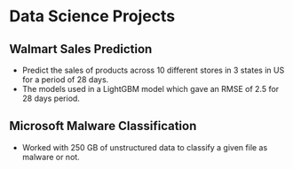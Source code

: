 # Data Science Projects

## Walmart Sales Prediction
- Predict the sales of products across 10 different stores in 3 states in US for a period of 28 days.
- The models used in a LightGBM model which gave an RMSE of 2.5 for 28 days period.


## Microsoft Malware Classification
- Worked with 250 GB of unstructured data to classify a given file as malware or not.
